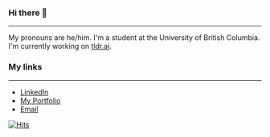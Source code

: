 ### Hi there 👋

---

My pronouns are he/him. I'm a student at the University of British Columbia. I'm currently working on [tldr.ai](http://tldrai.org/). 



### My links

---

- [LinkedIn](https://www.linkedin.com/in/adrian-lam-089122216/)
- [My Portfolio](http://adrianlam15.github.io/)
- [Email](mailto:adrianlam1511@gmail.com)

[![Hits](https://hits.seeyoufarm.com/api/count/incr/badge.svg?url=https%3A%2F%2Fgithub.com%2Fadrianlam15%2F&count_bg=%236366F1&title_bg=%230F172A&icon=&icon_color=%236366F1&title=visitors&edge_flat=false)](https://hits.seeyoufarm.com)

<!--
**adrianlam15/adrianlam15** is a ✨ _special_ ✨ repository because its `README.md` (this file) appears on your GitHub profile.

Here are some ideas to get you started:

- 🔭 I’m currently working on ...
- 🌱 I’m currently learning ...
- 👯 I’m looking to collaborate on ...
- 🤔 I’m looking for help with ...
- 💬 Ask me about ...
- 📫 How to reach me: ...
- 😄 Pronouns: ...
- ⚡ Fun fact: ...
-->
